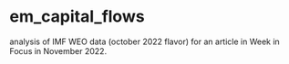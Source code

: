 # em_capital_flows
analysis of IMF WEO data (october 2022 flavor) for  an article in Week in Focus in November 2022.
